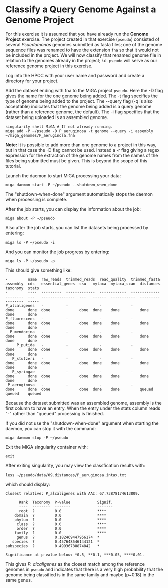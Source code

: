 # Classify a Query Genome Against a Genome Project

For this exercise it is assumed that you have already run the **Genome Project** exercise. The project created in that exercise (`pseudo`) consisted of several _Psuedomonas_ genomes submitted as fasta files; one of the genome sequence files was renamed to have the extension `fna` so that it would not be included in the project. We will now classify that renamed genome file in relation to the genomes already in the project; _i.e._ `pseudo` will serve as our reference genome project in this exercise.

Log into the HPCC with your user name and password and create a directory for your project.

Add the dataset ending with fna to the MiGA project `pseudo`. Here the -D flag gives the name for the one genome being added. The -t flag specifies the type of genome being added to the project. The --query flag (-q is also acceptable) indicates that the genome being added is a query genome (rather than a reference genome, the default). The -i flag specifies that the dataset being uploaded is an assembled genome.

```
singularity shell MiGA # If not already running.
miga add -P ~/pseudo -D P_aeruginosa -t genome --query -i assembly ~/miga_genomes/P_aeruginosa.fna
```

**Note:** It is possible to add more than one genome to a project in this way, but in that case the -D flag cannot be used. Instead a -r flag giving a regex expression for the extraction of the genome names from the names of the files being submitted must be given. This is beyond the scope of this tutorial.

Launch the daemon to start MiGA processing your data:  

```
miga daemon start -P ~/pseudo --shutdown_when_done
```

The "shutdown-when-done" argument automatically stops the daemon when processing is complete.

After the job starts, you can display the information about the job:  

```
miga about -P ~/pseudo
```
Also after the job starts, you can list the datasets being processed by entering:  

```
miga ls -P ~/pseudo -i 
```

And you can monitor the job progress by entering:  

```
miga ls -P ~/pseudo -p
```
This should give something like:


```
-         name  raw_reads  trimmed_reads  read_quality  trimmed_fasta  assembly  cds   essential_genes  ssu   mytaxa  mytaxa_scan  distances  taxonomy  stats
-         ----  ---------  -------------  ------------  -------------  --------  ---   ---------------  ---   ------  -----------  ---------  --------  -----
P_alcaligenes   -          -              -             -              done      done  done             done  done    done         done       done      done
P_fluorescens   -          -              -             -              done      done  done             done  done    done         done       done      done
  P_mendocina   -          -              -             -              done      done  done             done  done    done         done       done      done
     P_putida   -          -              -             -              done      done  done             done  done    done         done       done      done
   P_stutzeri   -          -              -             -              done      done  done             done  done    done         done       done      done
   P_syringae   -          -              -             -              done      done  done             done  done    done         done       done      done
 P_aeruginosa   -          -              -             -              done      done  done             done  done    done         queued     queued    queued

```


Because the dataset submitted was an assembled genome, assembly is the first column to have an entry. When the entry under the stats column reads "-" rather than "queued" processing is finished.

If you did not use the "shutdown-when-done" argument when starting the daemon, you can stop it with the command:

```
miga daemon stop -P ~/pseudo
```

Exit the MiGA singularity container with:

```
exit
```
After exiting singularity, you may view the classfication results with:

```
less ~/pseudo/data/09.distances/P_aeruginosa.intax.txt

```
which should display: 
```
Closest relative: P_alcaligenes with AAI: 67.73878174613809.

      Rank  Taxonomy  P-value            Signif.
      ----  --------  -------            -------
      root  ?         0.0                ****
    domain  ?         0.0                ****
    phylum  ?         0.0                ****
     class  ?         0.0                ****
     order  ?         0.0                ****
    family  ?         0.0                ****
     genus  ?         0.182469447956174  *
   species  ?         0.457648546144121  *
subspecies  ?         0.49936788874842   *

Significance at p-value below: *0.5, **0.1, ***0.05, ****0.01.

```
This gives *P. alcaligenes* as the closest match among the reference genomes in `pseudo` and indicates that there is a very high probability that the genome being classified is in the same family and maybe (p~0.18) in the same genus.

